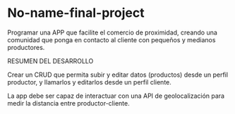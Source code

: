 # No-name-final-project

Programar una APP que facilite el comercio de proximidad, creando una comunidad que ponga en contacto al cliente con pequeños y medianos productores.

RESUMEN DEL DESARROLLO

Crear un CRUD que permita subir y editar datos (productos) desde un perfil productor, y llamarlos y editarlos desde un perfil cliente.

La app debe ser capaz de interactuar con una API de geolocalización para medir la distancia entre productor-cliente.
